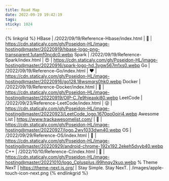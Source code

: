 ```yaml
---
title: Road Map
date: 2022-09-19 19:42:19
tags:
sticky: 1024
---
```



{% linkgrid %}
HBase | /2022/09/19/Reference-Hbase/index.html | 😤 | https://cdn.staticaly.com/gh/Poseidon-HL/image-hosting@master/20220919/hbase-logo-png-transparent.1utamf0ncdc0.webp
Spark | /2022/09/19/Reference-Spark/index.html | 😍 | https://cdn.staticaly.com/gh/Poseidon-HL/image-hosting@master/20220916/spark-logo-hd.3vgw567m1xs0.webp
Go | /2022/09/19/Reference-Go/index.html | ❤️ | https://cdn.staticaly.com/gh/Poseidon-HL/image-hosting@master/20220916/go128.18wsmqrs0hk0.webp
Docker | /2022/09/19/Reference-Docker/index.html | 🥳 | https://cdn.staticaly.com/gh/Poseidon-HL/image-hosting@master/20220919/OIP-C.7e9hjeaxki80.webp
LeetCode | /2022/09/23/Reference-LeetCode/index.html | 😜 | https://cdn.staticaly.com/gh/Poseidon-HL/image-hosting@master/20220923/LeetCode_logo.1670qo0oirj4.webp
Awesome List | https://www.trackawesomelist.com/ | 📕 | https://cdn.staticaly.com/gh/Poseidon-HL/image-hosting@master/20220927/logo.2wv1033dwn40.webp
OS | /2022/09/29/Reference-OS/index.html | 🧱 | https://cdn.staticaly.com/gh/Poseidon-HL/image-hosting@master/20220929/android-chrome-192x192.2ekeh5dvyb40.webp
C++ | /2022/10/10/Reference-C/index.html | 👑 | https://cdn.staticaly.com/gh/Poseidon-HL/image-hosting@master/20221010/logo_Cplusplus.i99hnqy2kuo.webp
% Theme NexT | https://theme-next.js.org/ | Stay Simple. Stay NexT. | /images/apple-touch-icon-next.png
{% endlinkgrid %}

